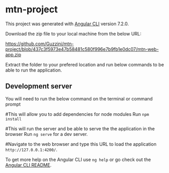 # mtn-project

This project was generated with [Angular CLI](https://github.com/angular/angular-cli) version 7.2.0.

Download the zip file to your local machine from the below URL:

https://github.com/Guzzini/mtn-project/blob/437c3f5973e47b58481c580f996e7b9fb1e0dc07/mtn-web-app.zip

Extract the folder to your prefered location and run below commands to be able to run the application.

## Development server
You will need to run the below command on the terminal or command prompt

#This will allow you to add dependencies for node modules
Run `npm install`

#This will run the server and be able to serve the the application in the browser
Run `ng serve` for a dev server. 

#Navigate to the web browser and type this URL to load the application
`http://127.0.0.1:4200/`.

To get more help on the Angular CLI use `ng help` or go check out the [Angular CLI README](https://github.com/angular/angular-cli/blob/master/README.md).
